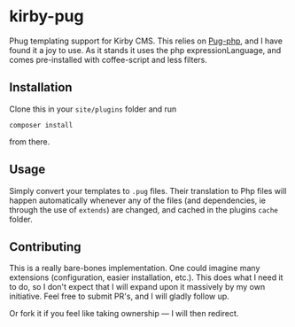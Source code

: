 # kirby-pug

Phug templating support for Kirby CMS. This relies on [Pug-php](https://github.com/pug-php/pug), and I have found it a joy to use. As it stands it uses the php expressionLanguage, and comes pre-installed with coffee-script and less filters.

## Installation

Clone this in your `site/plugins` folder and run

    composer install

from there.

## Usage

Simply convert your templates to `.pug` files. Their translation to Php files will happen automatically whenever any of the files (and dependencies, ie through the use of `extends`) are changed, and cached in the plugins `cache` folder.

## Contributing

This is a really bare-bones implementation. One could imagine many extensions (configuration, easier installation, etc.).  This does what I need it to do, so I don't expect that I will expand upon it massively by my own initiative. Feel free to submit PR's, and I will gladly follow up.

Or fork it if you feel like taking ownership — I will then redirect.
